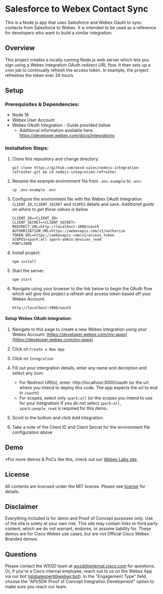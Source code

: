 # Salesforce to Webex Contact Sync

This is a Node.js app that uses Salesforce and Webex Oauth to sync contacts from Salesforce to Webex.  It is intended to be used as a reference for developers who want to build a similar integration.

## Overview

This project creates a locally running Node.js web server which lets you sign using a Webex Integration OAuth redirect URL flow. It then sets up a cron job to continually refresh the access token. In example, the project refreshes the token ever 24 hours.


## Setup

### Prerequisites & Dependencies: 

- Node 16
- Webex User Account
- Webex OAuth Integration - Guide provided below
   - Additional information available here: https://developer.webex.com/docs/integrations


### Installation Steps:

1. Clone this repository and change directory:

   ```
   git clone https://github.com/wxsd-sales/nodejs-integration-refresher.git && cd nodejs-integration-refresher
   ```

2. Rename the example environment file from `.env.example` to `.env`:
   ```
   cp .env.example .env
   ```
3. Configure the environment file with the Webex OAuth Integration ``CLIENT_ID``, ``CLIENT_SECRET`` and ``SCOPES`` details and save. 
   *Additional guide on where to get these values is below*

   ```env
   CLIENT_ID=<CLIENT_ID>
   CLIENT_SECRET=<CLIENT_SECRET>
   REDIRECT_URL=http://localhost:3000/oauth
   AUTHORIZATION_URL=https://webexapis.com/v1/authorize
   TOKEN_URL=https://webexapis.com/v1/access_token
   SCOPES=spark:all spark-admin:devices_read
   PORT=3000
   ```
4. Install project:
   ```
   npm install
   ```
5. Start the server:
   ```
   npm start
   ```

6. Navigate using your browser to the link below to begin the OAuth flow which will give this project a refresh and access token based off your Webex Account:
   ```
   http://localhost:3000/oauth
   ```

#### Setup Webex OAuth Integration:

1. Navigate to this page to create a new Webex Integration using your Webex Account:
   [https://developer.webex.com/my-apps](https://developer.webex.com/my-apps)
   
2. Click on ``Create a New App``
3. Click on ``Integration``
4. Fill out your intergration details, enter any name and decription and select any icon:
   - For Redirect URI(s), enter: http://localhost:3000/oauth
      (or the url where you intend to deploy this code.  The app expects the url to end in ``/oauth``)
   - For scopes, select only ``spark:all``
      (or the scopes you intend to use for your integration)
      If you do not select ``spark:all``, ``spark:people_read`` is required for this demo.
5. Scroll to the bottom and click Add Integration.
6. Take a note of the Client ID and Client Secret for the environment file configuration above


## Demo

*For more demos & PoCs like this, check out our [Webex Labs site](https://collabtoolbox.cisco.com/webex-labs).

## License

All contents are licensed under the MIT license. Please see [license](LICENSE) for details.


## Disclaimer
  
Everything included is for demo and Proof of Concept purposes only. Use of the site is solely at your own risk. This site may contain links to third party content, which we do not warrant, endorse, or assume liability for. These demos are for Cisco Webex use cases, but are not Official Cisco Webex Branded demos.


## Questions
Please contact the WXSD team at [wxsd@external.cisco.com](mailto:wxsd@external.cisco.com?subject=nodejs-integration-refresher) for questions. Or, if you're a Cisco internal employee, reach out to us on the Webex App via our bot (globalexpert@webex.bot). In the "Engagement Type" field, choose the "API/SDK Proof of Concept Integration Development" option to make sure you reach our team. 
